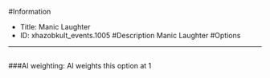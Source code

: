 #Information
 - Title: Manic Laughter
 - ID: xhazobkult_events.1005
#Description
Manic Laughter
#Options

___
##

###AI weighting:
AI weights this option at 1


